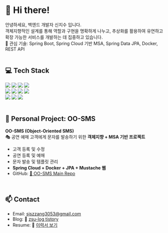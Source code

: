 # 👋 Hi there!

안녕하세요, 백엔드 개발자 신지수 입니다. <br>
객체지향적인 설계를 통해 역할과 구현을 명확하게 나누고, 추상화를 활용하여 유연하고 확장 가능한 서비스를 개발하는 데 집중하고 있습니다. <br>
🌱 관심 기술: Spring Boot, Spring Cloud 기반 MSA, Spring Data JPA, Docker, REST API <br>
<br>


## 💻 Tech Stack
<img src="https://img.shields.io/badge/java-007396?style=for-the-badge&logo=java&logoColor=white">  <img src="https://img.shields.io/badge/spring-6DB33F?style=for-the-badge&logo=spring&logoColor=white">  <img src="https://img.shields.io/badge/springboot-6DB33F?style=for-the-badge&logo=springboot&logoColor=white"> <img src=" https://img.shields.io/badge/junit-%23E33332?style=for-the-badge&logo=junit5&logoColor=white">
<br>
<img src="https://img.shields.io/badge/html5-E34F26?style=for-the-badge&logo=html5&logoColor=white"> <img src="https://img.shields.io/badge/css-1572B6?style=for-the-badge&logo=css3&logoColor=white"> <img src="https://img.shields.io/badge/javascript-F7DF1E?style=for-the-badge&logo=javascript&logoColor=black"> <img src="https://img.shields.io/badge/jquery-0769AD?style=for-the-badge&logo=jquery&logoColor=white">  
<img src="https://img.shields.io/badge/linux-FCC624?style=for-the-badge&logo=linux&logoColor=black"> <img src="https://img.shields.io/badge/oracle-F80000?style=for-the-badge&logo=oracle&logoColor=white">  <img src="https://img.shields.io/badge/Docker-2496ED?style=for-the-badge&logo=Docker&logoColor=white"/> 
<br> <br>

## 🚀 Personal Project: OO-SMS
**OO-SMS (Object-Oriented SMS)**  
🎭 공연 예매 고객에게 문자를 발송하기 위한 **객체지향 + MSA 기반 프로젝트**

- 고객 등록 및 수정
- 공연 등록 및 예매
- 문자 발송 및 템플릿 관리
- **Spring Cloud + Docker + JPA + Mustache 웹**
- GitHub: [🔗 OO-SMS Main Repo](https://github.com/Jisu-Shin/jisutudy)
<br>

## 📫 Contact

- Email: sjszzang3053@gmail.com
- Blog: 🔗 [zsu-log tistory](https://zsu-log.tistory.com/)
- Resume: 🔗 [이력서 보기](https://www.rallit.com/resumes/261026@sjszzang3053/%EC%8B%A0%EC%A7%80%EC%88%98?theme=STANDARD)

